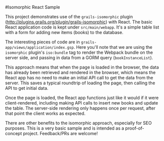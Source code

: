 #Isomorphic React Sample


This project demonstrates use of the `grails-isomorphic` plugin (http://plugins.grails.org/plugin/grails-isomorphic) with React. The basic React application code is kept under `src/main/webapp`. It's a simple table list with a form for adding new items (books) to the database.

The interesting pieces of code are in  `grails-app/views/application/index.gsp`. Here you'll note that we are using the `isomorphic` plugin's  `iso:bundle` tag to render the Webpack bundle on the server side, and passing in data from a GORM query (`bookInstanceList`). 

This approach means that when the page is loaded in the browser, the data has already been retrieved and rendered in the browser, which means the React app has no need to make an initial API call to get the data from the server. This saves a typical roundtrip of loading the page, then calling the API to get initial data. 

Once the page is loaded, the React app functions just like it would if it were client-rendered, including making API calls to insert new books and update the table. The server-side rendering only happens once per request, after that point the client works as expected.

There are other benefits to the isomorphic approach, especially for SEO purposes. This is a very basic sample and is intended as a proof-of-concept project. Feedback/PRs are welcome!
